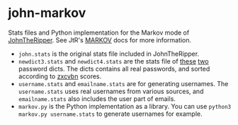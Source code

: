 john-markov
===========
Stats files and Python implementation for the Markov mode of [JohnTheRipper](https://github.com/magnumripper/JohnTheRipper). See JtR's [MARKOV](https://github.com/magnumripper/JohnTheRipper/blob/bleeding-jumbo/doc/MARKOV) docs for more information.

* `john.stats` is the original stats file included in JohnTheRipper.
* `newdict3.stats` and `newdict4.stats` are the stats file of [these](https://mega.nz/#!Qwc1SQBI!rBmdEeZHICklyWNBq6YlaC6sFE_U5SWpM-VnRdy35R0) [two](https://mega.nz/#!txN3kJhb!2XituXIoBtSyRG-ue3B8vlJvhdUTiLrosse_utr2M7c) password dicts. The dicts contains all real passwords, and sorted according to [zxcvbn](https://blogs.dropbox.com/tech/2012/04/zxcvbn-realistic-password-strength-estimation/) scores.
* `username.stats` and `emailname.stats` are for generating usernames. The `username.stats` uses real usernames from various sources, and `emailname.stats` also includes the user part of emails.
* `markov.py` is the Python implementation as a library. You can use `python3 markov.py username.stats` to generate usernames for example.
